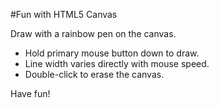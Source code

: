#Fun with HTML5 Canvas

Draw with a rainbow pen on the canvas.

- Hold primary mouse button down to draw.
- Line width varies directly with mouse speed.
- Double-click to erase the canvas.

Have fun!


